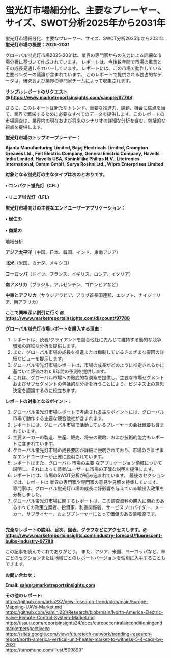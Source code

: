 # 蛍光灯市場細分化、主要なプレーヤー、サイズ、SWOT分析2025年から2031年
蛍光灯市場細分化、主要なプレーヤー、サイズ、SWOT分析2025年から2031年
<strong><b>蛍光灯市場の概要：2025-2031</b></strong>

グローバル蛍光灯市場2025-2031は、業界の専門家からの入力による詳細な市場分析に基づいて作成されています。 レポートは、今後数年間で市場の風景とその成長見通しをカバーしています。 レポートには、この市場で動作している主要ベンダーの議論が含まれています。 このレポートで提供される独占的なデータは、研究および業界の専門家チームによって収集されます。

<strong>サンプルレポートのリクエスト @ <a href=https://www.marketreportsinsights.com/sample/97788>https://www.marketreportsinsights.com/sample/97788</a></strong>

さらに、このレポートは新たなトレンド、重要な推進力、課題、機会に焦点を当て、業界で繁栄するために必要なすべてのデータを提供します。このレポートの市場調査は、業界内の現在および将来のシナリオの詳細な分析を含む、包括的な視点を提供します。

<strong>蛍光灯市場のトップキープレーヤー：</strong>

<strong>Ajanta Manufacturing Limited, Bajaj Electricals Limited, Crompton Greaves Ltd., Feit Electric Company, General Electric Company, Havells India Limited, Havells USA, Koninklijke Philips N.V., Litetronics International, Osram GmbH, Surya Roshni Ltd., Wipro Enterprises Limited</strong>

<strong><b>対象となる蛍光灯の主なタイプは次のとおりです。</b></strong>

<strong>• コンパクト蛍光灯（CFL）<br><br>• リニア蛍光灯（LFL）</strong>

<strong><b>蛍光灯市場向けの主要なエンドユーザーアプリケーション：</b></strong>

<strong>• 居住の<br><br>• 商業の</strong>

 地域分析

<strong><b>アジア太平洋</b></strong>（中国、日本、韓国、インド、東南アジア）

<strong><b>北米</b></strong>（米国、カナダ、メキシコ）

<strong><b>ヨーロッパ</b></strong>（ドイツ、フランス、イギリス、ロシア、イタリア）

<strong><b>南アメリカ</b></strong>（ブラジル、アルゼンチン、コロンビアなど）

<strong><b>中東とアフリカ</b></strong>（サウジアラビア、アラブ首長国連邦、エジプト、ナイジェリア、南アフリカ）

<strong>ここで興味深い割引に行く @ <a href=https://www.marketreportsinsights.com/discount/97788>https://www.marketreportsinsights.com/discount/97788</a></strong>

<strong><b>グローバル蛍光灯市場レポートを購入する理由：</b></strong>
<ol>
  <li>レポートは、読者/クライアントを競合他社に先んじて維持する動的な競争環境の詳細な分析を提供します。</li>
  <li>また、グローバル市場の成長を推進または抑制しているさまざまな要因の詳細なビューを提示します。</li>
  <li>グローバル蛍光灯市場レポートは、市場の成長がどのように推定されるかに基づいて評価された8年間の予測を提供します。</li>
  <li>これは、グローバル市場への徹底的な洞察を提供し、主要な市場セグメントおよびサブセグメントの包括的な分析を行うことにより、ビジネス上の意思決定を認識するのに役立ちます。</li>
</ol>
<strong><b>レポートの対象となるポイント：</b></strong>
<ol>
  <li>グローバル蛍光灯市場レポートで考慮される主なポイントには、グローバル市場で動作する主要な競合他社が含まれます。</li>
  <li>レポートには、グローバル市場で活動しているプレーヤーの会社概要も含まれています。</li>
  <li>主要メーカーの製造、生産、販売、将来の戦略、および技術的能力もレポートに含まれています。</li>
  <li>グローバル蛍光灯市場の成長要因が詳細に説明されており、市場のさまざまなエンドユーザーが正確に説明されています。</li>
  <li>レポートはまた、グローバル 市場の主要 なアプリケーション領域について説明し、それによって読者/ユーザーに市場の正確な説明を提供します。</li>
  <li>レポートには、市場のSWOT分析が組み込まれています。 最後のセクションでは、レポートは 業界の専門家や専門家の意見や見解を特集しています。 専門家は、グローバル蛍光灯市場の成長に好影響を与えている輸出入政策を分析しました。</li>
  <li>グローバル蛍光灯市場に関するレポートは、この調査資料の購入に関心のあるすべての政策立案者、投資家、利害関係者、サービスプロバイダー、メーカー、サプライヤー、およびプレーヤーにとって価値のある情報源です。</li>
</ol><br>
<strong>完全なレポートの説明、目次、図表、グラフなどにアクセスします。@ <a href=https://www.marketreportsinsights.com/industry-forecast/fluorescent-bulbs-industry-97788>https://www.marketreportsinsights.com/industry-forecast/fluorescent-bulbs-industry-97788</a></strong>

この記事を読んでくれてありがとう。 また、アジア、米国、ヨーロッパなど、章ごとのセクションまたは地域ごとのレポートバージョンを個別に入手することもできます。

<strong><b>お問い合わせ：</b></strong>

<strong>Email: </strong><a href=mailto:sales@marketreportsinsights.com><strong>sales@marketreportsinsights.com</strong></a>

<strong>その他のレポート:</strong>
<br>
<a href=https://github.com/arha237/new-research-trend/blob/main/Europe-Mapping-UAVs-Market.md>https://github.com/arha237/new-research-trend/blob/main/Europe-Mapping-UAVs-Market.md</a>
<br>
<a href=https://github.com/yamini231/Research/blob/main/North-America-Electric-Valve-Remote-Control-System-Market.md>https://github.com/yamini231/Research/blob/main/North-America-Electric-Valve-Remote-Control-System-Market.md</a>
<br>
<a href=https://issuu.com/reportsinsights24/docs/europecentralairconditioningendmarketperspectiveco>https://issuu.com/reportsinsights24/docs/europecentralairconditioningendmarketperspectiveco</a>
<br>
<a href=https://sites.google.com/view/futuretech-network/trending-research-report/north-america-vertical-unit-heater-market-to-witness-5-4-cagr-by-2031>https://sites.google.com/view/futuretech-network/trending-research-report/north-america-vertical-unit-heater-market-to-witness-5-4-cagr-by-2031</a>
<br>
<a href=https://tanomuno.com/illust/509899>https://tanomuno.com/illust/509899</a>"
